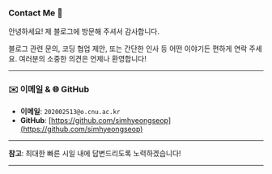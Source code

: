 ### Contact Me 💬

안녕하세요! 제 블로그에 방문해 주셔서 감사합니다.

블로그 관련 문의, 코딩 협업 제안, 또는 간단한 인사 등 어떤 이야기든 편하게 연락 주세요. 여러분의 소중한 의견은 언제나 환영합니다!

---

### ✉️ 이메일 & 🌐 GitHub

* **이메일**: `202002513@o.cnu.ac.kr`
* **GitHub**: [https://github.com/simhyeongseop](https://github.com/simhyeongseop)

---

**참고**: 최대한 빠른 시일 내에 답변드리도록 노력하겠습니다!

---